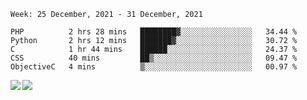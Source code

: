 <!--START_SECTION:waka-->
```text
Week: 25 December, 2021 - 31 December, 2021

PHP          2 hrs 28 mins   ████████▓░░░░░░░░░░░░░░░░   34.44 % 
Python       2 hrs 12 mins   ███████▓░░░░░░░░░░░░░░░░░   30.72 % 
C            1 hr 44 mins    ██████░░░░░░░░░░░░░░░░░░░   24.37 % 
CSS          40 mins         ██▒░░░░░░░░░░░░░░░░░░░░░░   09.47 % 
ObjectiveC   4 mins          ▒░░░░░░░░░░░░░░░░░░░░░░░░   00.97 % 
```
<!--END_SECTION:waka-->
<a href="https://github.com/anuraghazra/github-readme-stats">
  <img align="left" src="https://github-readme-stats.vercel.app/api?username=Tanesan&count_private=true&show_icons=true" />
<img align="left" src="https://github-readme-stats.vercel.app/api/top-langs/?username=Tanesan" />
</a>
